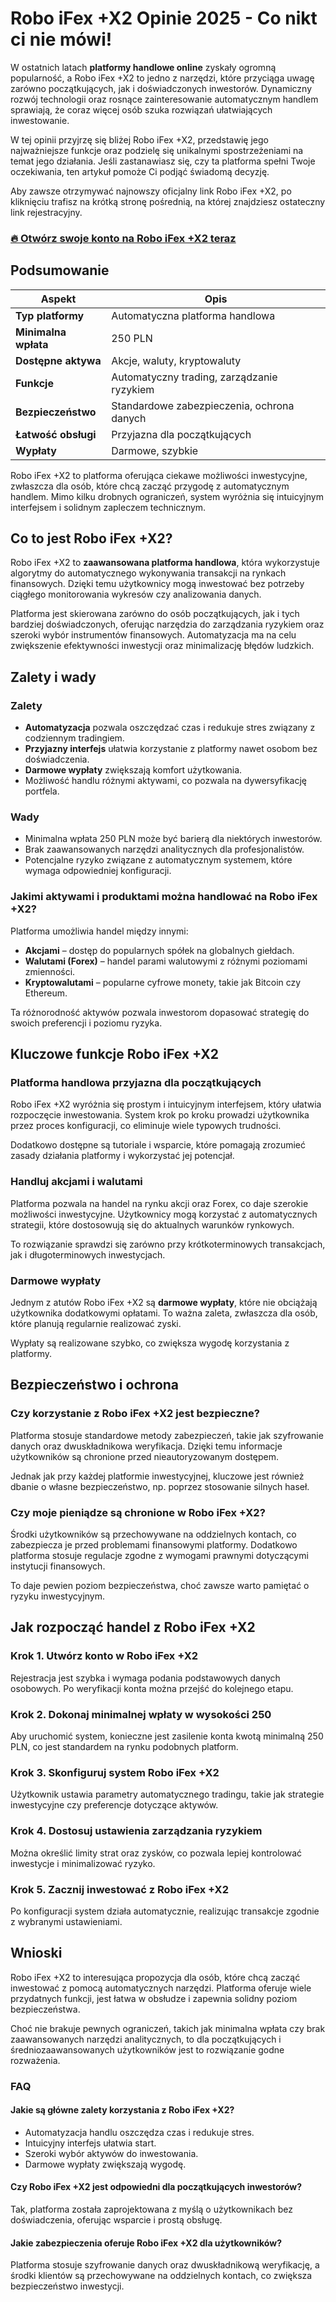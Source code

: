 # Robo iFex +X2 Opinie 2025 - Co nikt ci nie mówi!
 

W ostatnich latach **platformy handlowe online** zyskały ogromną popularność, a Robo iFex +X2 to jedno z narzędzi, które przyciąga uwagę zarówno początkujących, jak i doświadczonych inwestorów. Dynamiczny rozwój technologii oraz rosnące zainteresowanie automatycznym handlem sprawiają, że coraz więcej osób szuka rozwiązań ułatwiających inwestowanie.

W tej opinii przyjrzę się bliżej Robo iFex +X2, przedstawię jego najważniejsze funkcje oraz podzielę się unikalnymi spostrzeżeniami na temat jego działania. Jeśli zastanawiasz się, czy ta platforma spełni Twoje oczekiwania, ten artykuł pomoże Ci podjąć świadomą decyzję.

Aby zawsze otrzymywać najnowszy oficjalny link Robo iFex +X2, po kliknięciu trafisz na krótką stronę pośrednią, na której znajdziesz ostateczny link rejestracyjny.

### [🔥 Otwórz swoje konto na Robo iFex +X2 teraz](https://github.com/Ramiro74Rice/Rectangle/tree/main/52pl.md)
## Podsumowanie

| Aspekt                     | Opis                                      |
|----------------------------|-------------------------------------------|
| **Typ platformy**          | Automatyczna platforma handlowa           |
| **Minimalna wpłata**       | 250 PLN                                   |
| **Dostępne aktywa**        | Akcje, waluty, kryptowaluty                |
| **Funkcje**                | Automatyczny trading, zarządzanie ryzykiem |
| **Bezpieczeństwo**         | Standardowe zabezpieczenia, ochrona danych|
| **Łatwość obsługi**        | Przyjazna dla początkujących               |
| **Wypłaty**                | Darmowe, szybkie                           |

Robo iFex +X2 to platforma oferująca ciekawe możliwości inwestycyjne, zwłaszcza dla osób, które chcą zacząć przygodę z automatycznym handlem. Mimo kilku drobnych ograniczeń, system wyróżnia się intuicyjnym interfejsem i solidnym zapleczem technicznym.

## Co to jest Robo iFex +X2?

Robo iFex +X2 to **zaawansowana platforma handlowa**, która wykorzystuje algorytmy do automatycznego wykonywania transakcji na rynkach finansowych. Dzięki temu użytkownicy mogą inwestować bez potrzeby ciągłego monitorowania wykresów czy analizowania danych.

Platforma jest skierowana zarówno do osób początkujących, jak i tych bardziej doświadczonych, oferując narzędzia do zarządzania ryzykiem oraz szeroki wybór instrumentów finansowych. Automatyzacja ma na celu zwiększenie efektywności inwestycji oraz minimalizację błędów ludzkich.

## Zalety i wady

### Zalety

- **Automatyzacja** pozwala oszczędzać czas i redukuje stres związany z codziennym tradingiem.
- **Przyjazny interfejs** ułatwia korzystanie z platformy nawet osobom bez doświadczenia.
- **Darmowe wypłaty** zwiększają komfort użytkowania.
- Możliwość handlu różnymi aktywami, co pozwala na dywersyfikację portfela.

### Wady

- Minimalna wpłata 250 PLN może być barierą dla niektórych inwestorów.
- Brak zaawansowanych narzędzi analitycznych dla profesjonalistów.
- Potencjalne ryzyko związane z automatycznym systemem, które wymaga odpowiedniej konfiguracji.

### Jakimi aktywami i produktami można handlować na Robo iFex +X2?

Platforma umożliwia handel między innymi:

- **Akcjami** – dostęp do popularnych spółek na globalnych giełdach.
- **Walutami (Forex)** – handel parami walutowymi z różnymi poziomami zmienności.
- **Kryptowalutami** – popularne cyfrowe monety, takie jak Bitcoin czy Ethereum.

Ta różnorodność aktywów pozwala inwestorom dopasować strategię do swoich preferencji i poziomu ryzyka.

## Kluczowe funkcje Robo iFex +X2

### Platforma handlowa przyjazna dla początkujących

Robo iFex +X2 wyróżnia się prostym i intuicyjnym interfejsem, który ułatwia rozpoczęcie inwestowania. System krok po kroku prowadzi użytkownika przez proces konfiguracji, co eliminuje wiele typowych trudności.

Dodatkowo dostępne są tutoriale i wsparcie, które pomagają zrozumieć zasady działania platformy i wykorzystać jej potencjał.

### Handluj akcjami i walutami

Platforma pozwala na handel na rynku akcji oraz Forex, co daje szerokie możliwości inwestycyjne. Użytkownicy mogą korzystać z automatycznych strategii, które dostosowują się do aktualnych warunków rynkowych.

To rozwiązanie sprawdzi się zarówno przy krótkoterminowych transakcjach, jak i długoterminowych inwestycjach.

### Darmowe wypłaty

Jednym z atutów Robo iFex +X2 są **darmowe wypłaty**, które nie obciążają użytkownika dodatkowymi opłatami. To ważna zaleta, zwłaszcza dla osób, które planują regularnie realizować zyski.

Wypłaty są realizowane szybko, co zwiększa wygodę korzystania z platformy.

## Bezpieczeństwo i ochrona

### Czy korzystanie z Robo iFex +X2 jest bezpieczne?

Platforma stosuje standardowe metody zabezpieczeń, takie jak szyfrowanie danych oraz dwuskładnikowa weryfikacja. Dzięki temu informacje użytkowników są chronione przed nieautoryzowanym dostępem.

Jednak jak przy każdej platformie inwestycyjnej, kluczowe jest również dbanie o własne bezpieczeństwo, np. poprzez stosowanie silnych haseł.

### Czy moje pieniądze są chronione w Robo iFex +X2?

Środki użytkowników są przechowywane na oddzielnych kontach, co zabezpiecza je przed problemami finansowymi platformy. Dodatkowo platforma stosuje regulacje zgodne z wymogami prawnymi dotyczącymi instytucji finansowych.

To daje pewien poziom bezpieczeństwa, choć zawsze warto pamiętać o ryzyku inwestycyjnym.

## Jak rozpocząć handel z Robo iFex +X2

### Krok 1. Utwórz konto w Robo iFex +X2

Rejestracja jest szybka i wymaga podania podstawowych danych osobowych. Po weryfikacji konta można przejść do kolejnego etapu.

### Krok 2. Dokonaj minimalnej wpłaty w wysokości 250

Aby uruchomić system, konieczne jest zasilenie konta kwotą minimalną 250 PLN, co jest standardem na rynku podobnych platform.

### Krok 3. Skonfiguruj system Robo iFex +X2

Użytkownik ustawia parametry automatycznego tradingu, takie jak strategie inwestycyjne czy preferencje dotyczące aktywów.

### Krok 4. Dostosuj ustawienia zarządzania ryzykiem

Można określić limity strat oraz zysków, co pozwala lepiej kontrolować inwestycje i minimalizować ryzyko.

### Krok 5. Zacznij inwestować z Robo iFex +X2

Po konfiguracji system działa automatycznie, realizując transakcje zgodnie z wybranymi ustawieniami.

## Wnioski

Robo iFex +X2 to interesująca propozycja dla osób, które chcą zacząć inwestować z pomocą automatycznych narzędzi. Platforma oferuje wiele przydatnych funkcji, jest łatwa w obsłudze i zapewnia solidny poziom bezpieczeństwa.

Choć nie brakuje pewnych ograniczeń, takich jak minimalna wpłata czy brak zaawansowanych narzędzi analitycznych, to dla początkujących i średniozaawansowanych użytkowników jest to rozwiązanie godne rozważenia.

### FAQ

#### Jakie są główne zalety korzystania z Robo iFex +X2?

- Automatyzacja handlu oszczędza czas i redukuje stres.
- Intuicyjny interfejs ułatwia start.
- Szeroki wybór aktywów do inwestowania.
- Darmowe wypłaty zwiększają wygodę.

#### Czy Robo iFex +X2 jest odpowiedni dla początkujących inwestorów?

Tak, platforma została zaprojektowana z myślą o użytkownikach bez doświadczenia, oferując wsparcie i prostą obsługę.

#### Jakie zabezpieczenia oferuje Robo iFex +X2 dla użytkowników?

Platforma stosuje szyfrowanie danych oraz dwuskładnikową weryfikację, a środki klientów są przechowywane na oddzielnych kontach, co zwiększa bezpieczeństwo inwestycji.
